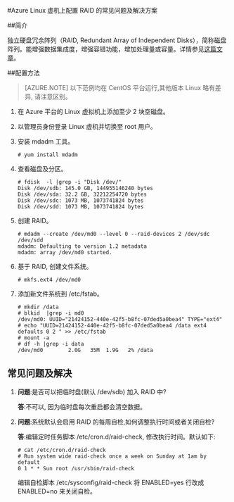 <properties 
	pageTitle="Azure Linux 虚机上配置 RAID 的常见问题及解决方案" 
	description="独立硬盘冗余阵列（RAID, Redundant Array of Independent Disks），简称磁盘阵列。能增强数据集成度，增强容错功能，增加处理量或容量。" 
	services="virtual machine" 
	documentationCenter="" 
	authors=""
	manager="" 
	editor=""/>
<tags ms.service="virtual-machines-aog" ms.date="" wacn.date="08/31/2016"/>
#Azure Linux 虚机上配置 RAID 的常见问题及解决方案

##简介

独立硬盘冗余阵列（RAID, Redundant Array of Independent Disks），简称磁盘阵列。能增强数据集成度，增强容错功能，增加处理量或容量。详情参见[这篇文章](https://zh.wikipedia.org/zh-cn/RAID)。

##配置方法

>[AZURE.NOTE] 以下范例均在 CentOS 平台运行,其他版本 Linux 略有差异, 请注意区别。

1.	在 Azure 平台的 Linux 虚拟机上添加至少 2 块空磁盘。
2.	以管理员身份登录 Linux 虚机并切换至 root 用户。
3.	安装 mdadm 工具。

		# yum install mdadm

4.	查看磁盘及分区。

		# fdisk  -l |grep -i "Disk /dev/"
		Disk /dev/sdb: 145.0 GB, 144955146240 bytes
		Disk /dev/sda: 32.2 GB, 32212254720 bytes
		Disk /dev/sdc: 1073 MB, 1073741824 bytes
		Disk /dev/sdd: 1073 MB, 1073741824 bytes

5.	创建 RAID。

		# mdadm --create /dev/md0 --level 0 --raid-devices 2 /dev/sdc /dev/sdd
		mdadm: Defaulting to version 1.2 metadata
		mdadm: array /dev/md0 started.

6.	基于 RAID, 创建文件系统。

		# mkfs.ext4 /dev/md0

7.	添加新文件系统到 /etc/fstab。
	
		# mkdir /data
		# blkid  |grep -i md0
		/dev/md0: UUID="21424152-440e-42f5-b8fc-07ded5a0bea4" TYPE="ext4"
		# echo "UUID=21424152-440e-42f5-b8fc-07ded5a0bea4 /data ext4 defaults 0 2 " >> /etc/fstab
		# mount -a
		# df -h |grep -i data
		/dev/md0        2.0G   35M  1.9G   2% /data


## 常见问题及解决

1.	**问题**:是否可以把临时盘(默认 /dev/sdb) 加入 RAID 中?
	
	**答**:不可以, 因为临时盘每次重启都会清空数据。

2.	**问题**:系统默认会启用 RAID 的每周自检,如何调整执行时间或者关闭自检?

	**答**:编辑定时任务脚本 /etc/cron.d/raid-check, 修改执行时间。默认如下:

		# cat /etc/cron.d/raid-check
		# Run system wide raid-check once a week on Sunday at 1am by default
		0 1 * * Sun root /usr/sbin/raid-check

	编辑自检脚本 /etc/sysconfig/raid-check 将 ENABLED=yes 行改成 ENABLED=no 来关闭自检。


